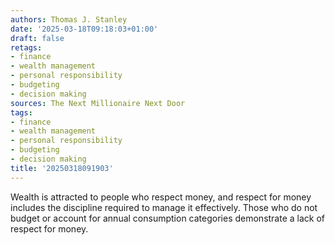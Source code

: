 ```yaml
---
authors: Thomas J. Stanley
date: '2025-03-18T09:18:03+01:00'
draft: false
retags:
- finance
- wealth management
- personal responsibility
- budgeting
- decision making
sources: The Next Millionaire Next Door
tags:
- finance
- wealth management
- personal responsibility
- budgeting
- decision making
title: '20250318091903'
---
```


Wealth is attracted to people who respect money, and respect for money includes the discipline required to manage it
effectively. Those who do not budget or account for annual consumption categories demonstrate a lack of respect for
money.